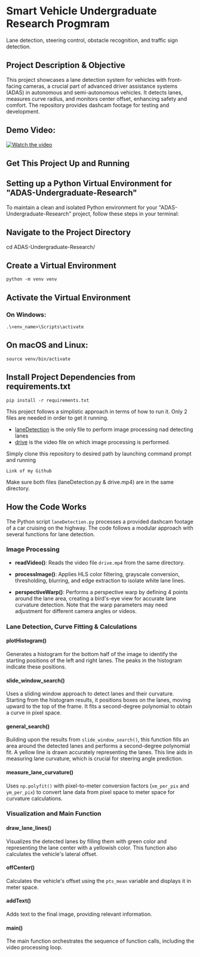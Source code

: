 # Smart Vehicle Undergraduate Research Progmram
Lane detection, steering control, obstacle recognition, and traffic sign detection.

## Project Description & Objective
This project showcases a lane detection system for vehicles with front-facing cameras, a crucial part of advanced driver assistance systems (ADAS) in autonomous and semi-autonomous vehicles. It detects lanes, measures curve radius, and monitors center offset, enhancing safety and comfort. The repository provides dashcam footage for testing and development.

## Demo Video:

[![Watch the video](https://img.youtube.com/vi/SskEn38OWqc/0.jpg)](https://www.youtube.com/watch?v=SskEn38OWqc)





## Get This Project Up and Running

## Setting up a Python Virtual Environment for "ADAS-Undergraduate-Research"

To maintain a clean and isolated Python environment for your "ADAS-Undergraduate-Research" project, follow these steps in your terminal:

## Navigate to the Project Directory
cd ADAS-Undergraduate-Research/

## Create a Virtual Environment

```
python -m venv venv
```

## Activate the Virtual Environment
### On Windows:

```
.\<env_name>\Scripts\activate
```

## On macOS and Linux:
```
source venv/bin/activate
```

## Install Project Dependencies from requirements.txt
```
pip install -r requirements.txt
```

This project follows a simplistic approach in terms of how to run it. Only 2 files are needed in order to get it running.
* [laneDetection](laneDetection.py) is the only file to perform image processing nad detecting lanes
* [drive](drive.mp4) is the video file on which image processing is performed.

Simply clone this repository to desired path by launching command prompt and running
```
Link of my Github
```
Make sure both files (laneDetection.py & drive.mp4) are in the same directory.

## How the Code Works

The Python script `laneDetection.py` processes a provided dashcam footage of a car cruising on the highway. The code follows a modular approach with several functions for lane detection.

### Image Processing

- **readVideo()**: Reads the video file `drive.mp4` from the same directory.

- **processImage()**: Applies HLS color filtering, grayscale conversion, thresholding, blurring, and edge extraction to isolate white lane lines.

- **perspectiveWarp()**: Performs a perspective warp by defining 4 points around the lane area, creating a bird's-eye view for accurate lane curvature detection. Note that the warp parameters may need adjustment for different camera angles or videos.

### Lane Detection, Curve Fitting & Calculations

#### plotHistogram()
Generates a histogram for the bottom half of the image to identify the starting positions of the left and right lanes. The peaks in the histogram indicate these positions.

#### slide_window_search()
Uses a sliding window approach to detect lanes and their curvature. Starting from the histogram results, it positions boxes on the lanes, moving upward to the top of the frame. It fits a second-degree polynomial to obtain a curve in pixel space.

#### general_search()
Building upon the results from `slide_window_search()`, this function fills an area around the detected lanes and performs a second-degree polynomial fit. A yellow line is drawn accurately representing the lanes. This line aids in measuring lane curvature, which is crucial for steering angle prediction.

#### measure_lane_curvature()
Uses `np.polyfit()` with pixel-to-meter conversion factors (`xm_per_pix` and `ym_per_pix`) to convert lane data from pixel space to meter space for curvature calculations.

### Visualization and Main Function

#### draw_lane_lines()
Visualizes the detected lanes by filling them with green color and representing the lane center with a yellowish color. This function also calculates the vehicle's lateral offset.

#### offCenter()
Calculates the vehicle's offset using the `pts_mean` variable and displays it in meter space.

#### addText()
Adds text to the final image, providing relevant information.

#### main()
The main function orchestrates the sequence of function calls, including the video processing loop.




